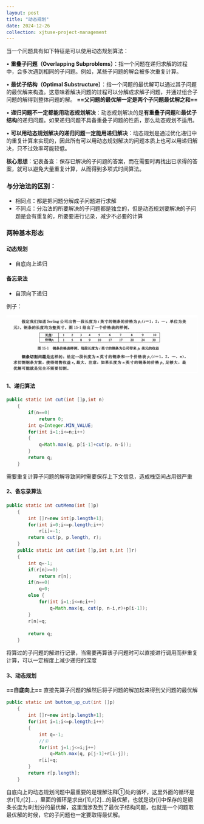 ```yaml
---
layout: post
title: "动态规划"
date: 2024-12-26
collection: xjtuse-project-management
---
```

当一个问题具有如下特征是可以使用动态规划算法：

• **重叠子问题（Overlapping Subproblems）**：指一个问题在递归求解的过程中，会多次遇到相同的子问题。例如，某些子问题的解会被多次重复计算。

• **最优子结构（Optimal Substructure）**：指一个问题的最优解可以通过其子问题的最优解来构造。这意味着解决问题的过程可以分解成求解子问题，并通过组合子问题的解得到整体问题的解。
**==父问题的最优解一定是两个子问题最优解之和==**

• **递归问题不一定都能用动态规划解决**：动态规划解决的是**有重叠子问题**和**最优子结构**的递归问题。如果递归问题不具备重叠子问题的性质，那么动态规划不适用。

• **可以用动态规划解决的递归问题一定能用递归解决**：动态规划是通过优化递归中的重复计算来实现的，因此所有可以用动态规划解决的问题本质上也可以用递归解决，只不过效率可能较低。

**核心思想**：记表备查：保存已解决的子问题的答案，而在需要时再找出已求得的答案，就可以避免大量重复计算，从而得到多项式时间算法。

### 与分治法的区别：

- 相同点：都是把问题分解成子问题进行求解
- 不同点：分治法的所要解决的子问题都是独立的，但是动态规划要解决的子问题是会有重复的，所要要进行记录，减少不必要的计算



### 两种基本形态
#### 动态规划

- 自底向上递归

#### 备忘录法
- 自顶向下递归






例子：

![](/assets/xjtuse-algorithm/2d63f9bff5cebf5685607bfa16429d2d.webp)


#### 1、递归算法

```java
public static int cut(int []p,int n)
	{
		if(n==0)
			return 0;
		int q=Integer.MIN_VALUE;
		for(int i=1;i<=n;i++)
		{
			q=Math.max(q, p[i-1]+cut(p, n-i));	
		}
		return q;
	}

```

需要重复计算子问题的解导致同时需要保存上下文信息，造成栈空间占用很严重

#### 2、备忘录算法

```java
public static int cutMemo(int []p)
	{
		int []r=new int[p.length+1];
		for(int i=0;i<=p.length;i++)
			r[i]=-1;						
		return cut(p, p.length, r);
	}
	public static int cut(int []p,int n,int []r)
	{
		int q=-1;
		if(r[n]>=0)
			return r[n];
		if(n==0)
			q=0;
		else {
			for(int i=1;i<=n;i++)
				q=Math.max(q, cut(p, n-i,r)+p[i-1]);
		}
		r[n]=q;
		
		return q;
	}

```


将算过的子问题的解进行记录，当需要再算该子问题时可以直接进行调用而非重复计算，可以一定程度上减少递归的深度

#### 3、动态规划
**==自底向上==**
直接先算子问题的解然后将子问题的解加起来得到父问题的最优解
```java
public static int buttom_up_cut(int []p)
	{
		int []r=new int[p.length+1];
		for(int i=1;i<=p.length;i++)
		{
			int q=-1;
			//①
			for(int j=1;j<=i;j++)
				q=Math.max(q, p[j-1]+r[i-j]);
			r[i]=q;
		}
		return r[p.length];
	}

```

自底向上的动态规划问题中最重要的是理解注释①处的循环，这里外面的循环是求r[1],r[2]…，里面的循环是求出r[1],r[2]…的最优解，也就是说r[i]中保存的是钢条长度为i时划分的最优解，这里面涉及到了最优子结构问题，也就是一个问题取最优解的时候，它的子问题也一定要取得最优解。